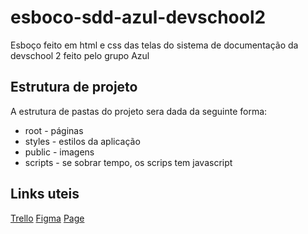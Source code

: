 # esboco-sdd-azul-devschool2
Esboço feito em html e css das telas do sistema de documentação da devschool 2 feito pelo grupo Azul

## Estrutura de projeto
A estrutura de pastas do projeto sera dada da seguinte forma:
* root - páginas
* styles - estilos da aplicação
* public - imagens
* scripts - se sobrar tempo, os scrips tem javascript

## Links uteis

[Trello](https://trello.com/b/o2KRPRKJ/kanban-azul)
[Figma](https://www.figma.com/file/A83ps2MKq5g8T4MDCTkd6p/Sistema-de-Documenta%C3%A7%C3%A3o?node-id=0%3A1)
[Page](https://thalesmacena.github.io/esboco-sdd-azul-devschool2/)

